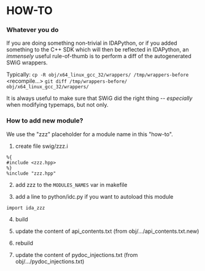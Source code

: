# HOW-TO

### Whatever you do

If you are doing something non-trivial in IDAPython, or if you added something
to the C++ SDK which will then be reflected in IDAPython, an *immensely*
useful rule-of-thumb is to perform a diff of the autogenerated SWiG wrappers.

Typically:
`cp -R obj/x64_linux_gcc_32/wrappers/ /tmp/wrappers-before`
<recompile...>
`git diff /tmp/wrappers-before/ obj/x64_linux_gcc_32/wrappers/`

It is always useful to make sure that SWiG did the right thing -- *especially*
when modifying typemaps, but not only.

### How to add new module?

We use the "zzz" placeholder for a module name in this "how-to".

1. create file swig/zzz.i
```
%{
#include <zzz.hpp>
%}
%include "zzz.hpp"
```

2. add zzz to the `MODULES_NAMES` var in makefile

3. add a line to python/idc.py if you want to autoload this module
```
import ida_zzz
```

4. build

5. update the content of api_contents.txt
   (from obj/.../api_contents.txt.new)

6. rebuild

7. update the content of pydoc_injections.txt
   (from obj/.../pydoc_injections.txt)
